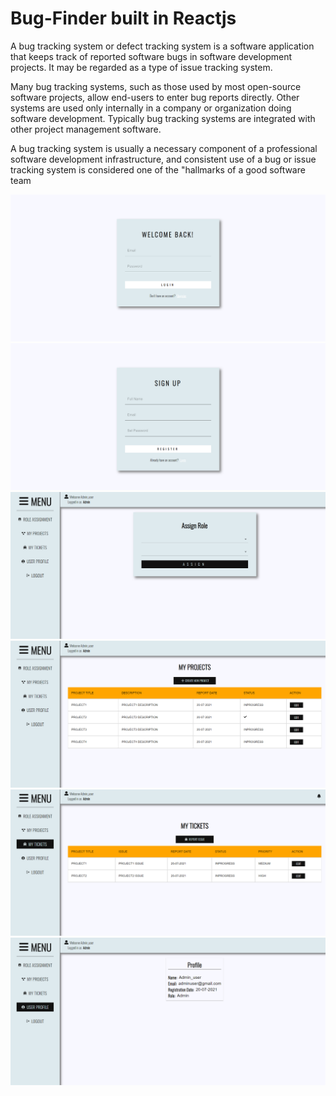 # Bug-Finder built in Reactjs

A bug tracking system or defect tracking system is a software application that keeps track of reported software bugs in software development projects. It may be regarded as a type of issue tracking system.

Many bug tracking systems, such as those used by most open-source software projects, allow end-users to enter bug reports directly. Other systems are used only internally in a company or organization doing software development. Typically bug tracking systems are integrated with other project management software.

A bug tracking system is usually a necessary component of a professional software development infrastructure, and consistent use of a bug or issue tracking system is considered one of the "hallmarks of a good software team


![Screenshot1](https://github.com/AbhishekBhamare/Bug-Finder/blob/main/Screenshots/Screenshot1.png)
![Screenshot2](https://github.com/AbhishekBhamare/Bug-Finder/blob/main/Screenshots/Screenshot2.png)
![Screenshot3](https://github.com/AbhishekBhamare/Bug-Finder/blob/main/Screenshots/Screenshot3.png)
![Screenshot4](https://github.com/AbhishekBhamare/Bug-Finder/blob/main/Screenshots/Screenshot4.png)
![Screenshot5](https://github.com/AbhishekBhamare/Bug-Finder/blob/main/Screenshots/Screenshot5.png)
![Screenshot6](https://github.com/AbhishekBhamare/Bug-Finder/blob/main/Screenshots/Screenshot6.png)
